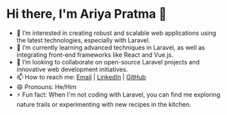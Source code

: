 # Hi there, I'm Ariya Pratma 👋

- 👀 I’m interested in creating robust and scalable web applications using the latest technologies, especially with Laravel.
- 🌱 I’m currently learning advanced techniques in Laravel, as well as integrating front-end frameworks like React and Vue.js.
- 💞️ I’m looking to collaborate on open-source Laravel projects and innovative web development initiatives.
- 📫 How to reach me: [Email](mailto:ariyapratamaadjienugroho@gmail.com) | [LinkedIn](https://www.linkedin.com/in/ariya-pratama-01b873217/) | [GitHub](https://github.com/ariyapratma)
- 😄 Pronouns: He/Him
- ⚡ Fun fact: When I'm not coding with Laravel, you can find me exploring nature trails or experimenting with new recipes in the kitchen.


<!---
ariyapratma/ariyapratma is a ✨ special ✨ repository because its `README.md` (this file) appears on your GitHub profile.
You can click the Preview link to take a look at your changes.
--->
